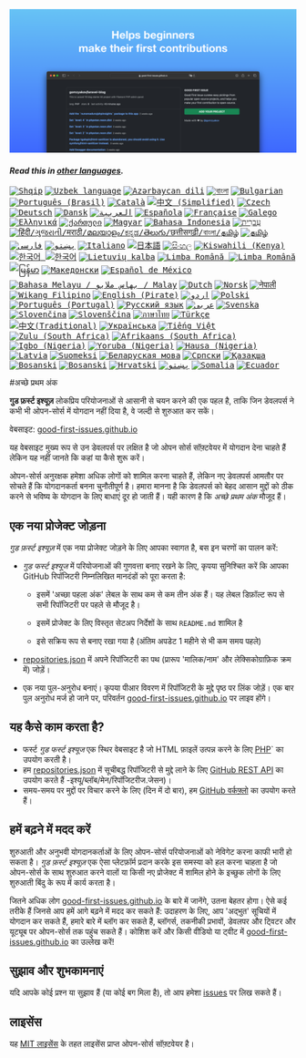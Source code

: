 ![Good First Issues](./assets/github/social-preview.png)

#### _Read this in [other languages](translations/Translations.md)._

<kbd>[<img title="Shqip" alt="Shqip" src="https://cdn.statically.io/gh/hjnilsson/country-flags/master/svg/al.svg" width="22">](translations/README.al.md)</kbd>
<kbd>[<img title="Uzbek" alt="Uzbek language" src="https://cdn.statically.io/gh/hjnilsson/country-flags/master/svg/uz.svg" width="22">](translations/README.uz.md)</kbd>
<kbd>[<img title="Azərbaycan dili" alt="Azərbaycan dili" src="https://cdn.statically.io/flags/az.svg" width="22">](translations/README.aze.md)</kbd>
<kbd>[<img title="বাংলা" alt="বাংলা" src="https://cdn.statically.io/gh/hjnilsson/country-flags/master/svg/bd.svg" width="22">](translations/README.bn.md)</kbd>
<kbd>[<img title="Bulgarian" alt="Bulgarian" src="https://cdn.statically.io/gh/hjnilsson/country-flags/master/svg/bg.svg" width="22">](translations/README.bg.md)</kbd>
<kbd>[<img title="Português (Brasil)" alt="Português (Brasil)" src="https://cdn.statically.io/gh/hjnilsson/country-flags/master/svg/br.svg" width="22">](translations/README.pt_br.md)</kbd>
<kbd>[<img title="Català" alt="Català" src="https://firstcontributions.github.io/assets/Readme/catalan1.png" width="22">](translations/README.ca.md)</kbd>
<kbd>[<img title="中文 (Simplified)" alt="中文 (Simplified)" src="https://cdn.statically.io/gh/hjnilsson/country-flags/master/svg/cn.svg" width="22">](translations/README.zh-cn.md)</kbd>
<kbd>[<img title="Czech" alt="Czech" src="https://cdn.statically.io/gh/hjnilsson/country-flags/master/svg/cz.svg" width="22">](translations/README.cs.md)</kbd>
<kbd>[<img title="Deutsch" alt="Deutsch" src="https://cdn.statically.io/gh/hjnilsson/country-flags/master/svg/de.svg" width="22">](translations/README.de.md)</kbd>
<kbd>[<img title="Dansk" alt="Dansk" src="https://cdn.statically.io/gh/hjnilsson/country-flags/master/svg/dk.svg" width="22">](translations/README.da.md)</kbd>
<kbd>[<img title="العربية" alt="العربية" src="https://cdn.statically.io/gh/hjnilsson/country-flags/master/svg/eg.svg" width="22">](translations/README.eg.md)</kbd>
<kbd>[<img title="Española" alt="Española" src="https://cdn.statically.io/gh/hjnilsson/country-flags/master/svg/es.svg" width="22">](translations/README.es.md)</kbd>
<kbd>[<img title="Française" alt="Française" src="https://cdn.statically.io/gh/hjnilsson/country-flags/master/svg/fr.svg" width="22">](translations/README.fr.md)</kbd>
<kbd>[<img title="Galego" alt="Galego" src="https://upload.wikimedia.org/wikipedia/commons/thumb/6/64/Flag_of_Galicia.svg/1200px-Flag_of_Galicia.svg.png" width="22">](translations/README.gl.md)</kbd>
<kbd>[<img title="Ελληνικά" alt="Ελληνικά" src="https://cdn.statically.io/gh/hjnilsson/country-flags/master/svg/gr.svg" width="22">](translations/README.gr.md)</kbd>
<kbd>[<img title="ქართული" alt="ქართული" src="https://cdn.statically.io/gh/hjnilsson/country-flags/master/svg/ge.svg" width="22">](translations/README.ge.md)</kbd>
<kbd>[<img title="Magyar" alt="Magyar" src="https://cdn.statically.io/gh/hjnilsson/country-flags/master/svg/hu.svg" width="22">](translations/README.hu.md)</kbd>
<kbd>[<img title="Bahasa Indonesia" alt="Bahasa Indonesia" src="https://cdn.statically.io/gh/hjnilsson/country-flags/master/svg/id.svg" width="22">](translations/README.id.md)</kbd>
<kbd>[<img title="עִברִית" alt="עִברִית" src="https://cdn.statically.io/gh/hjnilsson/country-flags/master/svg/il.svg" width="22">](translations/README.hb.md)</kbd>
<kbd>[<img title="हिंदी/ગુજરાતી/मराठी/മലയാളം/ಕನ್ನಡ/తెలుగు/छत्तीसगढ़ी/বাংলা/தமிழ்" alt="हिंदी/ગુજરાતી/मराठी/മലയാളം/ಕನ್ನಡ/తెలుగు/छत्तीसगढ़ी/বাংলা/தமிழ்" src="https://cdn.statically.io/gh/hjnilsson/country-flags/master/svg/in.svg" width="22">](translations/Translations.md)</kbd>
<kbd>[<img title="தமிழ்" alt="தமிழ்" src="https://cdn.statically.io/gh/hjnilsson/country-flags/master/svg/lk.svg" width="22">](translations/README.ta.md)</kbd>
<kbd>[<img title="فارسی" alt="فارسی" src="https://cdn.statically.io/gh/hjnilsson/country-flags/master/svg/ir.svg" width="22">](translations/README.fa.md)</kbd>
<kbd>[<img title="پښتو" alt="پښتو" src="https://cdn.statically.io/gh/hjnilsson/country-flags/master/svg/af.svg" width="22">](translations/README.pus.md)</kbd>
<kbd>[<img title="Italiano" alt="Italiano" src="https://cdn.statically.io/gh/hjnilsson/country-flags/master/svg/it.svg" width="22">](translations/README.it.md)</kbd>
<kbd>[<img title="日本語" alt="日本語" src="https://cdn.statically.io/gh/hjnilsson/country-flags/master/svg/jp.svg" width="22">](translations/README.ja.md)</kbd>
<kbd>[<img title="සිංහල" alt="සිංහල" src="https://cdn.statically.io/gh/hjnilsson/country-flags/master/svg/lk.svg" width="22">](translations/README.si.md)</kbd>
<kbd>[<img title="Kiswahili (Kenya)" alt="Kiswahili (Kenya)" src="https://cdn.statically.io/gh/hjnilsson/country-flags/master/svg/ke.svg" width="22">](translations/README.kws.md)</kbd>
<kbd>[<img title="한국어" alt="한국어" src="https://cdn.statically.io/gh/hjnilsson/country-flags/master/svg/kr.svg" width="22"> <img title="한국어" alt="한국어" src="https://cdn.statically.io/gh/hjnilsson/country-flags/master/svg/kp.svg" width="22">](translations/README.ko.md)</kbd>
<kbd>[<img title="Lietuvių kalba" alt="Lietuvių kalba" src="https://cdn.statically.io/gh/hjnilsson/country-flags/master/svg/lt.svg" width="22">](translations/README.lt.md)</kbd>
<kbd>[<img title="Limba Română" alt="Limba Română" src="https://cdn.statically.io/gh/hjnilsson/country-flags/master/svg/md.svg" width="22"> <img title="Limba Română" alt="Limba Română" src="https://cdn.statically.io/gh/hjnilsson/country-flags/master/svg/ro.svg" width="22">](translations/README.ro.md)</kbd>
<kbd>[<img title="မြန်မာ" alt="မြန်မာ" src="https://cdn.statically.io/gh/hjnilsson/country-flags/master/svg/mm.svg" width="22">](translations/README.mm_unicode.md)</kbd>
<kbd>[<img title="Македонски" alt="Македонски" src="https://cdn.statically.io/gh/hjnilsson/country-flags/master/svg/mk.svg" width="22">](translations/README.mk.md)</kbd>
<kbd>[<img title="Español de México" alt="Español de México" src="https://cdn.statically.io/gh/hjnilsson/country-flags/master/svg/mx.svg" width="22">](translations/README.mx.md)</kbd>
<kbd>[<img title="Bahasa Melayu / بهاس ملايو‎ / Malay" alt="Bahasa Melayu / بهاس ملايو‎ / Malay" src="https://cdn.statically.io/gh/hjnilsson/country-flags/master/svg/my.svg" width="22">](translations/README.my.md)</kbd>
<kbd>[<img title="Dutch" alt="Dutch" src="https://cdn.statically.io/gh/hjnilsson/country-flags/master/svg/nl.svg" width="22">](translations/README.nl.md)</kbd>
<kbd>[<img title="Norsk" alt="Norsk" src="https://cdn.statically.io/gh/hjnilsson/country-flags/master/svg/no.svg" width="22">](translations/README.no.md)</kbd>
<kbd>[<img title="नेपाली" alt="नेपाली" src="https://cdn.statically.io/gh/hjnilsson/country-flags/master/svg/np.svg" width="15">](translations/README.np.md)</kbd>
<kbd>[<img title="Wikang Filipino" alt="Wikang Filipino" src="https://cdn.statically.io/gh/hjnilsson/country-flags/master/svg/ph.svg" width="22">](translations/README.tl.md)</kbd>
<kbd>[<img title="English (Pirate)" alt="English (Pirate)" src="https://firstcontributions.github.io/assets/Readme/pirate.png" width="22">](translations/README.en-pirate.md)</kbd>
<kbd>[<img title="اُاردو" alt="اردو" src="https://cdn.statically.io/gh/hjnilsson/country-flags/master/svg/pk.svg" width="22">](translations/README.ur.md)</kbd>
<kbd>[<img title="Polski" alt="Polski" src="https://cdn.statically.io/gh/hjnilsson/country-flags/master/svg/pl.svg" width="22">](translations/README.pl.md)</kbd>
<kbd>[<img title="Português (Portugal)" alt="Português (Portugal)" src="https://cdn.statically.io/gh/hjnilsson/country-flags/master/svg/pt.svg" width="22">](translations/README.pt-pt.md)</kbd>
<kbd>[<img title="Русский язык" alt="Русский язык" src="https://cdn.statically.io/gh/hjnilsson/country-flags/master/svg/ru.svg" width="22">](translations/README.ru.md)</kbd>
<kbd>[<img title="عربى" alt="عربى" src="https://cdn.statically.io/gh/hjnilsson/country-flags/master/svg/sa.svg" width="22">](translations/README.ar.md)</kbd>
<kbd>[<img title="Svenska" alt="Svenska" src="https://cdn.statically.io/gh/hjnilsson/country-flags/master/svg/se.svg" width="22">](translations/README.se.md)</kbd>
<kbd>[<img title="Slovenčina" alt="Slovenčina" src="https://cdn.statically.io/gh/hjnilsson/country-flags/master/svg/sk.svg" width="22">](translations/README.slk.md)</kbd>
<kbd>[<img title="Slovenščina" alt="Slovenščina" src="https://cdn.statically.io/gh/hjnilsson/country-flags/master/svg/si.svg" width="22">](translations/README.sl.md)</kbd>
<kbd>[<img title="ภาษาไทย" alt="ภาษาไทย" src="https://cdn.statically.io/gh/hjnilsson/country-flags/master/svg/th.svg" width="22">](translations/README.th.md)</kbd>
<kbd>[<img title="Türkçe" alt="Türkçe" src="https://cdn.statically.io/gh/hjnilsson/country-flags/master/svg/tr.svg" width="22">](translations/README.tr.md)</kbd>
<kbd>[<img title="中文(Traditional)" alt="中文(Traditional)" src="https://cdn.statically.io/gh/hjnilsson/country-flags/master/svg/tw.svg" width="22">](translations/README.zh-tw.md)</kbd>
<kbd>[<img title="Українська" alt="Українська" src="https://cdn.statically.io/gh/hjnilsson/country-flags/master/svg/ua.svg" width="22">](translations/README.ua.md)</kbd>
<kbd>[<img title="Tiếng Việt" alt="Tiếng Việt" src="https://cdn.statically.io/gh/hjnilsson/country-flags/master/svg/vn.svg" width="22">](translations/README.vn.md)</kbd>
<kbd>[<img title="Zulu (South Africa)" alt="Zulu (South Africa)" src="https://cdn.statically.io/gh/hjnilsson/country-flags/master/svg/za.svg" width="22">](translations/README.zul.md)</kbd>
<kbd>[<img title="Afrikaans (South Africa)" alt="Afrikaans (South Africa)" src="https://cdn.statically.io/gh/hjnilsson/country-flags/master/svg/za.svg" width="22">](translations/README.afk.md)</kbd>
<kbd>[<img title="Igbo (Nigeria)" alt="Igbo (Nigeria)" src="https://cdn.statically.io/gh/hjnilsson/country-flags/master/svg/ng.svg" width="22">](translations/README.igb.md)</kbd>
<kbd>[<img title="Yoruba (Nigeria)" alt="Yoruba (Nigeria)" src="https://cdn.statically.io/gh/hjnilsson/country-flags/master/svg/ng.svg" width="22">](translations/README.yor.md)</kbd>
<kbd>[<img title="Hausa (Nigeria)" alt="Hausa (Nigeria)" src="https://cdn.statically.io/gh/hjnilsson/country-flags/master/svg/ng.svg" width="22">](translations/README.hau.md)</kbd>
<kbd>[<img title="Latvia" alt="Latvia" src="https://cdn.statically.io/gh/hjnilsson/country-flags/master/svg/lv.svg" width="22">](translations/README.lv.md)</kbd>
<kbd>[<img title="Suomeksi" alt="Suomeksi" src="https://cdn.statically.io/gh/hjnilsson/country-flags/master/svg/fi.svg" width="22">](translations/README.fi.md)</kbd>
<kbd>[<img title="Беларуская мова" alt="Беларуская мова" src="https://cdn.statically.io/gh/hjnilsson/country-flags/master/svg/by.svg" width="22">](translations/README.by.md)</kbd>
<kbd>[<img title="Српски" alt="Српски" src="https://cdn.statically.io/gh/hjnilsson/country-flags/master/svg/rs.svg" width="22">](translations/README.sr.md)</kbd>
<kbd>[<img title="Қазақша" alt="Қазақша" src="https://cdn.statically.io/gh/hjnilsson/country-flags/master/svg/kz.svg" width="22">](translations/README.kz.md)</kbd>
<kbd>[<img title="Bosanski" alt="Bosanski" src="https://cdn.statically.io/gh/hjnilsson/country-flags/master/svg/ba.svg" width="22">](translations/README.bih.md)</kbd>
<kbd>[<img title="Bosanski" alt="Bosanski" src="https://cdn.statically.io/gh/hjnilsson/country-flags/master/svg/et.svg" width="22">](translations/README.bih.md)</kbd>
<kbd>[<img title="Hrvatski" alt="Hrvatski" src="https://cdn.statically.io/gh/hjnilsson/country-flags/master/svg/hr.svg" width="22">](translations/README.hr.md)</kbd>
<kbd>[<img title="پښتو" alt="پښتو" src="https://cdn.statically.io/gh/hjnilsson/country-flags/master/svg/af.svg" width="22">](translations/README.ps.md)</kbd>
<kbd>[<img title="Af-soomaali" alt="Somalia" src="https://cdn.statically.io/gh/hjnilsson/country-flags/master/svg/so.svg" width="22">](translations/README.so.md)</kbd>
<kbd>[<img title="Español de Ecuador" alt="Ecuador" src="https://cdn.statically.io/gh/hjnilsson/country-flags/master/svg/ec.svg" width="22">](translations/README.ec.md)</kbd>

#अच्छे प्रथम अंक

**गुड फ़र्स्ट इश्यूज़** लोकप्रिय परियोजनाओं से आसानी से चयन करने की एक पहल है, ताकि जिन डेवलपर्स ने कभी भी ओपन-सोर्स में योगदान नहीं दिया है, वे जल्दी से शुरुआत कर सकें।

वेबसाइट: [good-first-issues.github.io](https://good-first-issues.github.io)

यह वेबसाइट मुख्य रूप से उन डेवलपर्स पर लक्षित है जो ओपन सोर्स सॉफ़्टवेयर में योगदान देना चाहते हैं लेकिन यह नहीं जानते कि कहां या कैसे शुरू करें।

ओपन-सोर्स अनुरक्षक हमेशा अधिक लोगों को शामिल करना चाहते हैं, लेकिन नए डेवलपर्स आमतौर पर सोचते हैं कि योगदानकर्ता बनना चुनौतीपूर्ण है। हमारा मानना ​​है कि डेवलपर्स को बेहद आसान मुद्दों को ठीक करने से भविष्य के योगदान के लिए बाधाएं दूर हो जाती हैं। यही कारण है कि _अच्छे प्रथम अंक_ मौजूद हैं।

## एक नया प्रोजेक्ट जोड़ना

_गुड फ़र्स्ट इश्यूज़_ में एक नया प्रोजेक्ट जोड़ने के लिए आपका स्वागत है, बस इन चरणों का पालन करें:

- _गुड फर्स्ट इश्यूज_ में परियोजनाओं की गुणवत्ता बनाए रखने के लिए, कृपया सुनिश्चित करें कि आपका GitHub रिपॉजिटरी निम्नलिखित मानदंडों को पूरा करता है:

  - इसमें 'अच्छा पहला अंक' लेबल के साथ कम से कम तीन अंक हैं। यह लेबल डिफ़ॉल्ट रूप से सभी रिपॉजिटरी पर पहले से मौजूद है।

  - इसमें प्रोजेक्ट के लिए विस्तृत सेटअप निर्देशों के साथ `README.md` शामिल है

  - इसे सक्रिय रूप से बनाए रखा गया है (अंतिम अपडेट 1 महीने से भी कम समय पहले)

- [repositories.json](https://github.com/gomzyakov/good-first-issue/blob/main/repositories.json) में अपने रिपॉजिटरी का पथ (प्रारूप 'मालिक/नाम' और लेक्सिकोग्राफ़िक क्रम में) जोड़ें।

- एक नया पुल-अनुरोध बनाएं। कृपया पीआर विवरण में रिपॉजिटरी के मुद्दे पृष्ठ पर लिंक जोड़ें। एक बार पुल अनुरोध मर्ज हो जाने पर, परिवर्तन [good-first-issues.github.io](https://good-first-issues.github.io) पर लाइव होंगे।

## यह कैसे काम करता है?

- फर्स्ट _गुड फर्स्ट इश्यूज_ एक स्थिर वेबसाइट है जो HTML फ़ाइलें उत्पन्न करने के लिए [PHP](https://www.php.net)` का उपयोग करती है।
- हम [repositories.json](https://github.com/gomzyakov/good-first) में सूचीबद्ध रिपॉजिटरी से मुद्दे लाने के लिए [GitHub REST API](https://docs.github.com/en/rest) का उपयोग करते हैं -इश्यू/ब्लॉब/मेन/रिपॉजिटरीज.जेसन)।
- समय-समय पर मुद्दों पर विचार करने के लिए (दिन में दो बार), हम [GitHub वर्कफ़्लो](https://docs.github.com/en/actions/using-workflows) का उपयोग करते हैं।

## हमें बढ़ने में मदद करें

शुरुआती और अनुभवी योगदानकर्ताओं के लिए ओपन-सोर्स परियोजनाओं को नेविगेट करना काफी भारी हो सकता है। _गुड फ़र्स्ट इश्यूज़_ एक ऐसा प्लेटफ़ॉर्म प्रदान करके इस समस्या को हल करना चाहता है जो ओपन-सोर्स के साथ शुरुआत करने वालों या किसी नए प्रोजेक्ट में शामिल होने के इच्छुक लोगों के लिए शुरुआती बिंदु के रूप में कार्य करता है।

जितने अधिक लोग [good-first-issues.github.io](https://good-first-issues.github.io) के बारे में जानेंगे, उतना बेहतर होगा। ऐसे कई तरीके हैं जिनसे आप हमें आगे बढ़ने में मदद कर सकते हैं: उदाहरण के लिए, आप 'अद्भुत' सूचियों में योगदान कर सकते हैं, हमारे बारे में ब्लॉग कर सकते हैं, ब्लॉगर्स, तकनीकी प्रभावों, डेवलपर और ट्विटर और यूट्यूब पर ओपन-सोर्स तक पहुंच सकते हैं। कोशिश करें और किसी वीडियो या ट्वीट में [good-first-issues.github.io](https://good-first-issues.github.io) का उल्लेख करें!

## सुझाव और शुभकामनाएं

यदि आपके कोई प्रश्न या सुझाव हैं (या कोई बग मिला है), तो आप हमेशा [issues](https://github.com/good-first-issues/good-first-issues.github.io/issues) पर लिख सकते हैं।

## लाइसेंस

यह [MIT लाइसेंस](https://github.com/good-first-issues/good-first-issues.github.io/blob/main/LICENSE) के तहत लाइसेंस प्राप्त ओपन-सोर्स सॉफ़्टवेयर है।
